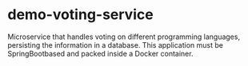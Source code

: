 # demo-voting-service
Microservice that handles voting on different programming languages, persisting the information in a database. This application must be SpringBootbased and packed inside a Docker container.
